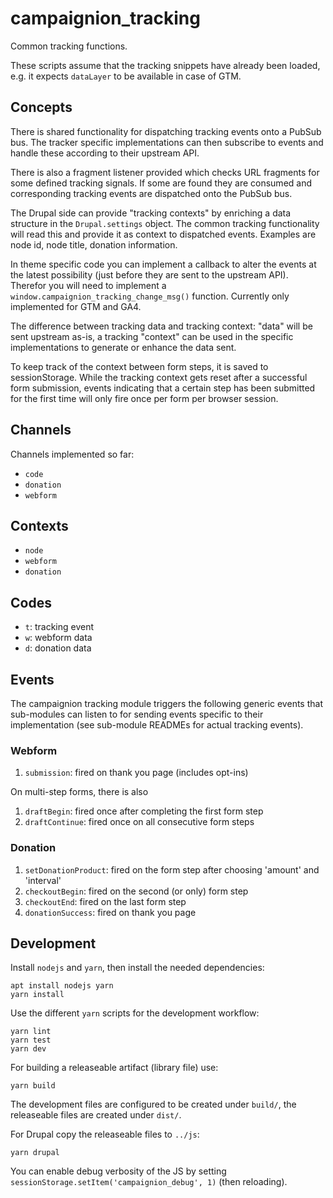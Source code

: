 # campaignion_tracking

Common tracking functions.

These scripts assume that the tracking snippets have already been loaded,
e.g. it expects `dataLayer` to be available in case of GTM.

## Concepts

There is shared functionality for dispatching tracking events onto a PubSub bus.
The tracker specific implementations can then subscribe to events and handle
these according to their upstream API.

There is also a fragment listener provided which checks URL fragments for
some defined tracking signals. If some are found they are consumed and
corresponding tracking events are dispatched onto the PubSub bus.

The Drupal side can provide "tracking contexts" by enriching a data
structure in the `Drupal.settings` object. The common tracking functionality
will read this and provide it as context to dispatched events.
Examples are node id, node title, donation information.

In theme specific code you can implement a callback to alter the events at
the latest possibility (just before they are sent to the upstream API).
Therefor you will need to implement a
`window.campaignion_tracking_change_msg()` function.
Currently only implemented for GTM and GA4.

The difference between tracking data and tracking context:
"data" will be sent upstream as-is, a tracking "context" can be used in the
specific implementations to generate or enhance the data sent.

To keep track of the context between form steps, it is saved to sessionStorage.
While the tracking context gets reset after a successful form submission,
events indicating that a certain step has been submitted for the first time
will only fire once per form per browser session.

## Channels

Channels implemented so far:

- `code`
- `donation`
- `webform`

## Contexts

- `node`
- `webform`
- `donation`

## Codes

- `t`: tracking event
- `w`: webform data
- `d`: donation data

## Events

The campaignion tracking module triggers the following generic events that
sub-modules can listen to for sending events specific to their implementation
(see sub-module READMEs for actual tracking events).

### Webform

1. `submission`: fired on thank you page (includes opt-ins)

On multi-step forms, there is also

1. `draftBegin`: fired once after completing the first form step
2. `draftContinue`: fired once on all consecutive form steps

### Donation

1. `setDonationProduct`: fired on the form step after choosing 'amount' and 'interval'
2. `checkoutBegin`: fired on the second (or only) form step
3. `checkoutEnd`: fired on the last form step
4. `donationSuccess`: fired on thank you page

## Development

Install `nodejs` and `yarn`, then install the needed dependencies:

    apt install nodejs yarn
    yarn install

Use the different `yarn` scripts for the development workflow:

    yarn lint
    yarn test
    yarn dev

For building a releaseable artifact (library file) use:

    yarn build

The development files are configured to be created under `build/`, the
releaseable files are created under `dist/`.

For Drupal copy the releaseable files to `../js`:

    yarn drupal

You can enable debug verbosity of the JS by setting
`sessionStorage.setItem('campaignion_debug', 1)` (then reloading).
